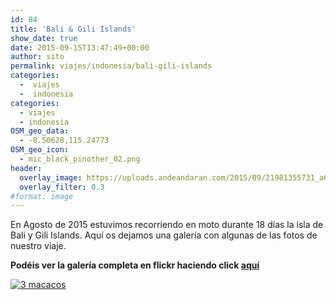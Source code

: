 ```yaml
---
id: 84
title: 'Bali & Gili Islands'
show_date: true
date: 2015-09-15T13:47:49+00:00
author: sito
permalink: viajes/indonesia/bali-gili-islands
categories:
  -  viajes
  -  indonesia
categories:
  - viajes
  - indonesia
OSM_geo_data:
  - -8.50628,115.24773
OSM_geo_icon:
  - mic_black_pinother_02.png
header:
  overlay_image: https://uploads.andeandaran.com/2015/09/21981355731_a60ff9d386_b.jpg
  overlay_filter: 0.3
#format: image
---
```

En Agosto de 2015 estuvimos recorriendo en moto durante 18 días la isla de Bali y Gili Islands. Aquí os dejamos una galería con algunas de las fotos de nuestro viaje.

**Podéis ver  la galería completa en flickr haciendo click [aquí](https://www.flickr.com/photos/sitoo/sets/72157656048695424)**

<a href='https://www.flickr.com/photos/sitoo/albums/72157656048695424' title='Bali - Gili Islands by Sitoo, on Flickr'><img src='https://live.staticflickr.com/5773/21087431900_25eb92279f_c.jpg' alt='3 macacos' /></a>